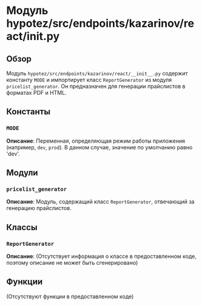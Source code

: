# Модуль hypotez/src/endpoints/kazarinov/react/__init__.py

## Обзор

Модуль `hypotez/src/endpoints/kazarinov/react/__init__.py` содержит константу `MODE` и импортирует класс `ReportGenerator` из модуля `pricelist_generator`. Он предназначен для генерации прайслистов в форматах PDF и HTML.

## Константы

### `MODE`

**Описание**: Переменная, определяющая режим работы приложения (например, `dev`, `prod`).  В данном случае, значение по умолчанию равно 'dev'.

## Модули

### `pricelist_generator`

**Описание**: Модуль, содержащий класс `ReportGenerator`, отвечающий за генерацию прайслистов.

## Классы

### `ReportGenerator`

**Описание**:  (Отсутствует информация о классе в предоставленном коде, поэтому описание не может быть сгенерировано)


## Функции

(Отсутствуют функции в предоставленном коде)